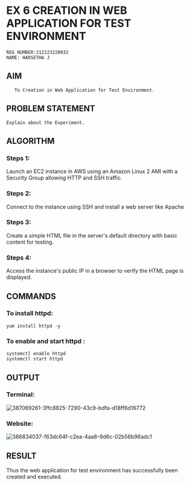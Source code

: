  #  EX 6 CREATION IN WEB APPLICATION FOR TEST ENVIRONMENT
 ```
REG NUMBER:212223220032
NAME: HARSETHA J
```
  ## AIM
       To Creation in Web Application for Test Environment.
## PROBLEM STATEMENT
    Explain about the Experiment.

## ALGORITHM
 ### Steps 1:
 Launch an EC2 instance in AWS using an Amazon Linux 2 AMI with a Security Group allowing HTTP and SSH traffic.
 
 ### Steps 2:
 Connect to the instance using SSH and install a web server like Apache

 ### Steps 3:
 Create a simple HTML file in the server's default directory with basic content for testing.
 
 ### Steps 4:
 Access the instance's public IP in a browser to verify the HTML page is displayed.
 
## COMMANDS
### To install httpd:
```
yum install httpd -y
```
### To enable and start httpd :
```
systemctl enable httpd
systemctl start httpd
```

## OUTPUT
### Terminal:
![387069261-3ffc8825-7290-43c9-bdfa-d18ff6d16772](https://github.com/user-attachments/assets/926a391d-c33d-4f65-81b7-132362e510b4)

### Website:
![386834037-f63dc64f-c2ea-4aa8-9d6c-02b56b96adc1](https://github.com/user-attachments/assets/c7f159c9-c8ad-4f70-a610-fbb448cab4c9)

## RESULT
 Thus the web application for test environment has successfully been created and executed.

  


